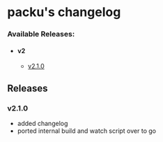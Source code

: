 # packu's changelog

### Available Releases:

- #### v2
  - [v2.1.0](#v210)

## Releases

### v2.1.0

- added changelog
- ported internal build and watch script over to go